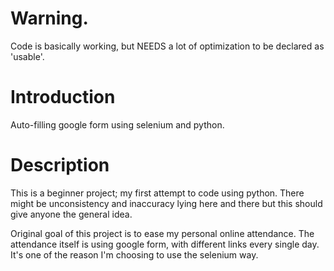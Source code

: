 # Warning.
Code is basically working, but NEEDS a lot of optimization to be declared as 'usable'.

# Introduction
Auto-filling google form using selenium and python.

# Description
This is a beginner project; my first attempt to code using python. There might be unconsistency and inaccuracy lying here and there but this should give anyone the general idea.

Original goal of this project is to ease my personal online attendance. 
The attendance itself is using google form, with different links every single day. It's one of the reason I'm choosing to use the selenium way.
